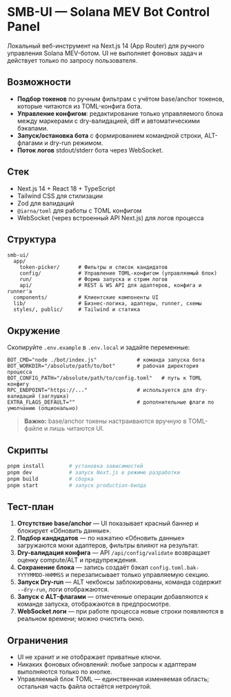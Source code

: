 # SMB-UI — Solana MEV Bot Control Panel

Локальный веб-инструмент на Next.js 14 (App Router) для ручного управления Solana MEV-ботом. UI не выполняет фоновых задач и действует только по запросу пользователя.

## Возможности

- **Подбор токенов** по ручным фильтрам с учётом base/anchor токенов, которые читаются из TOML-конфига бота.
- **Управление конфигом**: редактирование только управляемого блока между маркерами с dry-валидацией, diff и автоматическими бэкапами.
- **Запуск/остановка бота** с формированием командной строки, ALT-флагами и dry-run режимом.
- **Поток логов** stdout/stderr бота через WebSocket.

## Стек

- Next.js 14 + React 18 + TypeScript
- Tailwind CSS для стилизации
- Zod для валидаций
- `@iarna/toml` для работы с TOML конфигом
- WebSocket (через встроенный API Next.js) для логов процесса

## Структура

```
smb-ui/
  app/
    token-picker/      # Фильтры и список кандидатов
    config/            # Управление TOML-конфигом (управляемый блок)
    run/               # Форма запуска и стрим логов
    api/               # REST & WS API для адаптеров, конфига и runner'а
  components/          # Клиентские компоненты UI
  lib/                 # Бизнес-логика, адаптеры, runner, схемы
  styles/, public/     # Tailwind и статика
```

## Окружение

Скопируйте `.env.example` в `.env.local` и задайте переменные:

```
BOT_CMD="node ./bot/index.js"             # команда запуска бота
BOT_WORKDIR="/absolute/path/to/bot"       # рабочая директория процесса
BOT_CONFIG_PATH="/absolute/path/to/config.toml"   # путь к TOML конфигу
RPC_ENDPOINT="https://..."                # используется для dry-валидаций (заглушка)
EXTRA_FLAGS_DEFAULT=""                    # дополнительные флаги по умолчанию (опционально)
```

> **Важно:** base/anchor токены настраиваются вручную в TOML-файле и лишь читаются UI.

## Скрипты

```bash
pnpm install        # установка зависимостей
pnpm dev            # запуск Next.js в режиме разработки
pnpm build          # сборка
pnpm start          # запуск production-билда
```

## Тест-план

1. **Отсутствие base/anchor** — UI показывает красный баннер и блокирует «Обновить данные».
2. **Подбор кандидатов** — по нажатию «Обновить данные» загружаются моки адаптеров, фильтры влияют на результат.
3. **Dry-валидация конфига** — API `/api/config/validate` возвращает оценку compute/ALT и предупреждения.
4. **Сохранение блока** — запись создаёт бэкап `config.toml.bak-YYYYMMDD-HHMMSS` и перезаписывает только управляемую секцию.
5. **Запуск Dry-run** — ALT чекбоксы заблокированы, команда содержит `--dry-run`, логи отображаются.
6. **Запуск с ALT-флагами** — отмеченные операции добавляются к команде запуска, отображаются в предпросмотре.
7. **WebSocket логи** — при работе процесса новые строки появляются в реальном времени; можно очистить окно.

## Ограничения

- UI не хранит и не отображает приватные ключи.
- Никаких фоновых обновлений: любые запросы к адаптерам выполняются только по кнопке.
- Управляемый блок TOML — единственная изменяемая область; остальная часть файла остаётся нетронутой.
